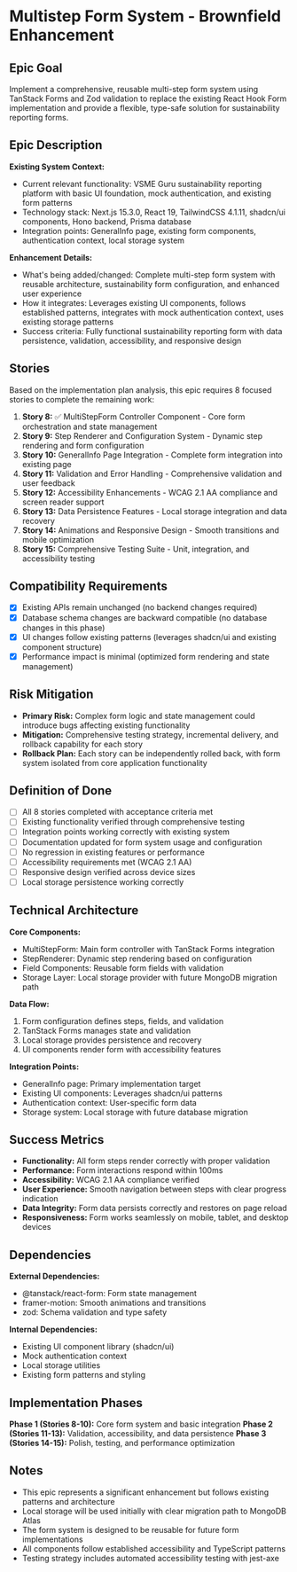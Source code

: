 # Multistep Form System - Brownfield Enhancement

## Epic Goal

Implement a comprehensive, reusable multi-step form system using TanStack Forms and Zod validation to replace the existing React Hook Form implementation and provide a flexible, type-safe solution for sustainability reporting forms.

## Epic Description

**Existing System Context:**

- Current relevant functionality: VSME Guru sustainability reporting platform with basic UI foundation, mock authentication, and existing form patterns
- Technology stack: Next.js 15.3.0, React 19, TailwindCSS 4.1.11, shadcn/ui components, Hono backend, Prisma database
- Integration points: GeneralInfo page, existing form components, authentication context, local storage system

**Enhancement Details:**

- What's being added/changed: Complete multi-step form system with reusable architecture, sustainability form configuration, and enhanced user experience
- How it integrates: Leverages existing UI components, follows established patterns, integrates with mock authentication context, uses existing storage patterns
- Success criteria: Fully functional sustainability reporting form with data persistence, validation, accessibility, and responsive design

## Stories

Based on the implementation plan analysis, this epic requires 8 focused stories to complete the remaining work:

1. **Story 8:** ✅ MultiStepForm Controller Component - Core form orchestration and state management
2. **Story 9:** Step Renderer and Configuration System - Dynamic step rendering and form configuration
3. **Story 10:** GeneralInfo Page Integration - Complete form integration into existing page
4. **Story 11:** Validation and Error Handling - Comprehensive validation and user feedback
5. **Story 12:** Accessibility Enhancements - WCAG 2.1 AA compliance and screen reader support
6. **Story 13:** Data Persistence Features - Local storage integration and data recovery
7. **Story 14:** Animations and Responsive Design - Smooth transitions and mobile optimization
8. **Story 15:** Comprehensive Testing Suite - Unit, integration, and accessibility testing

## Compatibility Requirements

- [x] Existing APIs remain unchanged (no backend changes required)
- [x] Database schema changes are backward compatible (no database changes in this phase)
- [x] UI changes follow existing patterns (leverages shadcn/ui and existing component structure)
- [x] Performance impact is minimal (optimized form rendering and state management)

## Risk Mitigation

- **Primary Risk:** Complex form logic and state management could introduce bugs affecting existing functionality
- **Mitigation:** Comprehensive testing strategy, incremental delivery, and rollback capability for each story
- **Rollback Plan:** Each story can be independently rolled back, with form system isolated from core application functionality

## Definition of Done

- [ ] All 8 stories completed with acceptance criteria met
- [ ] Existing functionality verified through comprehensive testing
- [ ] Integration points working correctly with existing system
- [ ] Documentation updated for form system usage and configuration
- [ ] No regression in existing features or performance
- [ ] Accessibility requirements met (WCAG 2.1 AA)
- [ ] Responsive design verified across device sizes
- [ ] Local storage persistence working correctly

## Technical Architecture

**Core Components:**
- MultiStepForm: Main form controller with TanStack Forms integration
- StepRenderer: Dynamic step rendering based on configuration
- Field Components: Reusable form fields with validation
- Storage Layer: Local storage provider with future MongoDB migration path

**Data Flow:**
1. Form configuration defines steps, fields, and validation
2. TanStack Forms manages state and validation
3. Local storage provides persistence and recovery
4. UI components render form with accessibility features

**Integration Points:**
- GeneralInfo page: Primary implementation target
- Existing UI components: Leverages shadcn/ui patterns
- Authentication context: User-specific form data
- Storage system: Local storage with future database migration

## Success Metrics

- **Functionality:** All form steps render correctly with proper validation
- **Performance:** Form interactions respond within 100ms
- **Accessibility:** WCAG 2.1 AA compliance verified
- **User Experience:** Smooth navigation between steps with clear progress indication
- **Data Integrity:** Form data persists correctly and restores on page reload
- **Responsiveness:** Form works seamlessly on mobile, tablet, and desktop devices

## Dependencies

**External Dependencies:**
- @tanstack/react-form: Form state management
- framer-motion: Smooth animations and transitions
- zod: Schema validation and type safety

**Internal Dependencies:**
- Existing UI component library (shadcn/ui)
- Mock authentication context
- Local storage utilities
- Existing form patterns and styling

## Implementation Phases

**Phase 1 (Stories 8-10):** Core form system and basic integration
**Phase 2 (Stories 11-13):** Validation, accessibility, and data persistence
**Phase 3 (Stories 14-15):** Polish, testing, and performance optimization

## Notes

- This epic represents a significant enhancement but follows existing patterns and architecture
- Local storage will be used initially with clear migration path to MongoDB Atlas
- The form system is designed to be reusable for future form implementations
- All components follow established accessibility and TypeScript patterns
- Testing strategy includes automated accessibility testing with jest-axe 